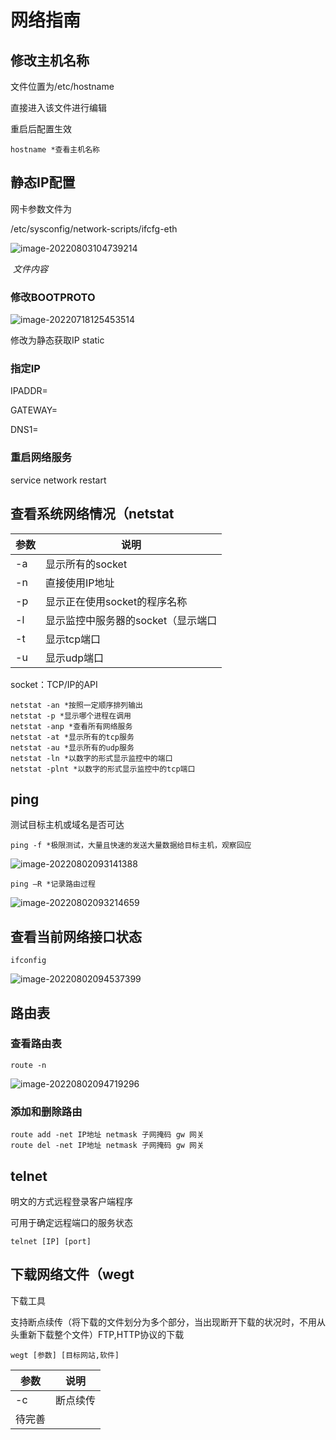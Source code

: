 # 网络指南

## 修改主机名称

文件位置为/etc/hostname

直接进入该文件进行编辑

重启后配置生效

```
hostname *查看主机名称
```

## 静态IP配置

网卡参数文件为

/etc/sysconfig/network-scripts/ifcfg-eth

![image-20220803104739214](https://propran-img.oss-cn-hangzhou.aliyuncs.com/img/image-20220803104739214.png)

​                                                   *文件内容*

### 修改BOOTPROTO

![image-20220718125453514](https://propran-img.oss-cn-hangzhou.aliyuncs.com/img/image-20220718125453514.png)

修改为静态获取IP static

### 指定IP

IPADDR=

GATEWAY=

DNS1=

### 重启网络服务

service network restart

## 查看系统网络情况（netstat

| 参数 | 说明                               |
| ---- | ---------------------------------- |
| -a   | 显示所有的socket                   |
| -n   | 直接使用IP地址                     |
| -p   | 显示正在使用socket的程序名称       |
| -l   | 显示监控中服务器的socket（显示端口 |
| -t   | 显示tcp端口                        |
| -u   | 显示udp端口                        |

socket：TCP/IP的API

```
netstat -an *按照一定顺序排列输出
netstat -p *显示哪个进程在调用
netstat -anp *查看所有网络服务
netstat -at *显示所有的tcp服务
netstat -au *显示所有的udp服务
netstat -ln *以数字的形式显示监控中的端口
netstat -plnt *以数字的形式显示监控中的tcp端口 
```

## ping

测试目标主机或域名是否可达

```
ping -f *极限测试，大量且快速的发送大量数据给目标主机，观察回应
```

![image-20220802093141388](https://propran-img.oss-cn-hangzhou.aliyuncs.com/img/image-20220802093141388.png)

```
ping —R *记录路由过程
```

![image-20220802093214659](https://propran-img.oss-cn-hangzhou.aliyuncs.com/img/image-20220802093214659.png)

## 查看当前网络接口状态

```
ifconfig
```

![image-20220802094537399](https://propran-img.oss-cn-hangzhou.aliyuncs.com/img/image-20220802094537399.png)

## 路由表

### 查看路由表

```
route -n
```

![image-20220802094719296](https://propran-img.oss-cn-hangzhou.aliyuncs.com/img/image-20220802094719296.png)

### 添加和删除路由

```
route add -net IP地址 netmask 子网掩码 gw 网关
route del -net IP地址 netmask 子网掩码 gw 网关
```

## telnet

明文的方式远程登录客户端程序

可用于确定远程端口的服务状态

```
telnet [IP] [port]
```

## 下载网络文件（wegt

下载工具

支持断点续传（将下载的文件划分为多个部分，当出现断开下载的状况时，不用从头重新下载整个文件）FTP,HTTP协议的下载

```
wegt [参数] [目标网站,软件]
```

| 参数   | 说明     |
| ------ | -------- |
| -c     | 断点续传 |
| 待完善 |          |

